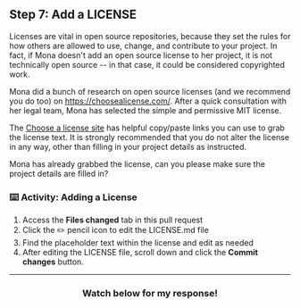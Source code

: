 ## Step 7: Add a LICENSE

Licenses are vital in open source repositories, because they set the rules for how others are allowed to use, change, and contribute to your project. In fact, if Mona doesn't add an open source license to her project, it is not technically open source -- in that case, it could be considered copyrighted work.

Mona did a bunch of research on open source licenses (and we recommend you do too) on https://choosealicense.com/. After a quick consultation with her legal team, Mona has selected the simple and permissive MIT license.

The [Choose a license site](https://choosealicense.com/) has helpful copy/paste links you can use to grab the license text. It is strongly recommended that you do not alter the license in any way, other than filling in your project details as instructed.

Mona has already grabbed the license, can you please make sure the project details are filled in?

### :keyboard: Activity: Adding a License

1. Access the **Files changed** tab in this pull request
1. Click the :pencil2: pencil icon to edit the LICENSE.md file
1. Find the placeholder text within the license and edit as needed
1. After editing the LICENSE file, scroll down and click the **Commit changes** button.

<hr>
<h3 align="center">Watch below for my response!</h3>
